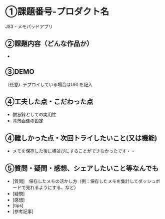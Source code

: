 # ①課題番号-プロダクト名
JS3 - メモパッドアプリ

## ②課題内容（どんな作品か）
-

## ③DEMO
（任意）デプロイしている場合はURLを記入

## ④工夫した点・こだわった点
- 備忘録としての実用性
- 背景画像の設定
  
## ④難しかった点・次回トライしたいこと(又は機能)
-	メモを保存した後に横並びにすることができなかったです・・

## ⑤質問・疑問・感想、シェアしたいこと等なんでも
- [質問]　保存したメモの活かし方（例：保存したメモを集計してダッシュボードで見れるようにする、など）
- [疑問]
- [感想]
- [tips]
- [参考記事]
